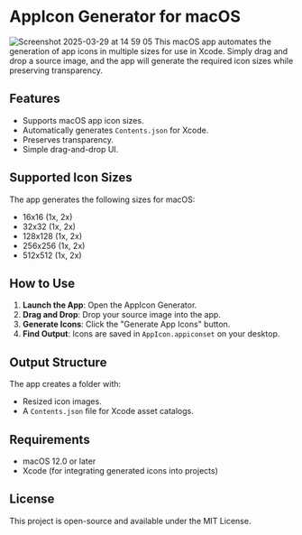 # AppIcon Generator for macOS
![Screenshot 2025-03-29 at 14 59 05](https://github.com/user-attachments/assets/f0431602-9cc5-4360-8e17-fe4868ac8e98)
This macOS app automates the generation of app icons in multiple sizes for use in Xcode. Simply drag and drop a source image, and the app will generate the required icon sizes while preserving transparency.

## Features
- Supports macOS app icon sizes.
- Automatically generates `Contents.json` for Xcode.
- Preserves transparency.
- Simple drag-and-drop UI.

## Supported Icon Sizes
The app generates the following sizes for macOS:
- 16x16 (1x, 2x)
- 32x32 (1x, 2x)
- 128x128 (1x, 2x)
- 256x256 (1x, 2x)
- 512x512 (1x, 2x)

## How to Use
1. **Launch the App**: Open the AppIcon Generator.
2. **Drag and Drop**: Drop your source image into the app.
3. **Generate Icons**: Click the "Generate App Icons" button.
4. **Find Output**: Icons are saved in `AppIcon.appiconset` on your desktop.

## Output Structure
The app creates a folder with:
- Resized icon images.
- A `Contents.json` file for Xcode asset catalogs.

## Requirements
- macOS 12.0 or later
- Xcode (for integrating generated icons into projects)

## License
This project is open-source and available under the MIT License.

